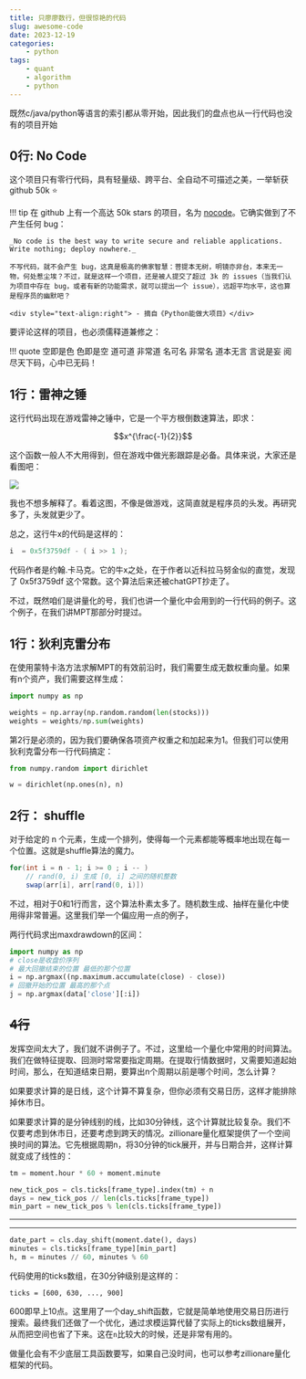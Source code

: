 ```yaml
---
title: 只廖廖数行，但很惊艳的代码
slug: awesome-code
date: 2023-12-19
categories:
    - python
tags:
    - quant
    - algorithm
    - python
---
```


既然c/java/python等语言的索引都从零开始，因此我们的盘点也从一行代码也没有的项目开始

## 0行: No Code

这个项目只有零行代码，具有轻量级、跨平台、全自动不可描述之美，一举斩获github 50k :star:

<!--more-->

!!! tip
    在 github 上有一个高达 50k stars 的项目，名为 [nocode](https://github.com/kelseyhightower/nocode)。它确实做到了不产生任何 bug：
    
    _No code is the best way to write secure and reliable applications. Write nothing; deploy nowhere._

    不写代码，就不会产生 bug，这真是极高的佛家智慧：菩提本无树，明镜亦非台，本来无一物，何处惹尘埃？不过，就是这样一个项目，还是被人提交了超过 3k 的 issues（当我们认为项目中存在 bug，或者有新的功能需求，就可以提出一个 issue），远超平均水平，这也算是程序员的幽默吧？

    <div style="text-align:right"> - 摘自《Python能做大项目》</div>

要评论这样的项目，也必须儒释道兼修之：

!!! quote
    空即是色 色即是空
    道可道 非常道 名可名 非常名
    道本无言 言说是妄
    阅尽天下码，心中已无码！


## 1行：雷神之锤

这行代码出现在游戏雷神之锤中，它是一个平方根倒数速算法，即求：

$$x^{\frac{-1}{2}}$$

这个函数一般人不大用得到，但在游戏中做光影跟踪是必备。具体来说，大家还是看图吧：

![](https://images.jieyu.ai/images/2023/12/quake-vector.png)

我也不想多解释了。看着这图，不像是做游戏，这简直就是程序员的头发。再研究多了，头发就更少了。

总之，这行牛x的代码是这样的：

```c
i  = 0x5f3759df - ( i >> 1 );
```

代码作者是约翰.卡马克。它的牛x之处，在于作者以近科拉马努金似的直觉，发现了 0x5f3759df 这个常数。这个算法后来还被chatGPT抄走了。


不过，既然咱们是讲量化的号，我们也讲一个量化中会用到的一行代码的例子。这个例子，在我们讲MPT那部分时提过。

## 1行：狄利克雷分布

在使用蒙特卡洛方法求解MPT的有效前沿时，我们需要生成无数权重向量。如果有n个资产，我们需要这样生成：

```python
import numpy as np

weights = np.array(np.random.random(len(stocks)))
weights = weights/np.sum(weights)  
```

第2行是必须的，因为我们要确保各项资产权重之和加起来为1。但我们可以使用狄利克雷分布一行代码搞定：

```python
from numpy.random import dirichlet

w = dirichlet(np.ones(n), n)
```

## 2行： shuffle

对于给定的 n 个元素，生成一个排列，使得每一个元素都能等概率地出现在每一个位置。这就是shuffle算法的魔力。

```java
for(int i = n - 1; i >= 0 ; i -- )
    // rand(0, i) 生成 [0, i] 之间的随机整数
    swap(arr[i], arr[rand(0, i)]) 
```

不过，相对于0和1行而言，这个算法朴素太多了。随机数生成、抽样在量化中使用得非常普遍。这里我们举一个偏应用一点的例子，


两行代码求出maxdrawdown的区间：

```python
import numpy as np
# close是收盘价序列
# 最大回撤结束的位置 最低的那个位置
i = np.argmax((np.maximum.accumulate(close) - close))
# 回撤开始的位置 最高的那个点
j = np.argmax(data['close'][:i])  
```

## ~~4行~~

发挥空间太大了，我们就不讲例子了。不过，这里给一个量化中常用的时间算法。我们在做特征提取、回测时常常要指定周期。在提取行情数据时，又需要知道起始时间，那么，在知道结束日期，要算出n个周期以前是哪个时间，怎么计算？

如果要求计算的是日线，这个计算不算复杂，但你必须有交易日历，这样才能排除掉休市日。

如果要求计算的是分钟线别的线，比如30分钟线，这个计算就比较复杂。我们不仅要考虑到休市日，还要考虑到跨天的情况。zillionare量化框架提供了一个空间换时间的算法。它先根据周期n，将30分钟的tick展开，并与日期合并，这样计算就变成了线性的：

```python
tm = moment.hour * 60 + moment.minute

new_tick_pos = cls.ticks[frame_type].index(tm) + n
days = new_tick_pos // len(cls.ticks[frame_type])
min_part = new_tick_pos % len(cls.ticks[frame_type])

```
---
---
```python
date_part = cls.day_shift(moment.date(), days)
minutes = cls.ticks[frame_type][min_part]
h, m = minutes // 60, minutes % 60

```

代码使用的ticks数组，在30分钟级别是这样的：

```
ticks = [600, 630, ..., 900]
```
600即早上10点。这里用了一个day_shift函数，它就是简单地使用交易日历进行搜索。最终我们还做了一个优化，通过求模运算代替了实际上的ticks数组展开，从而把空间也省了下来。这在`n`比较大的时候，还是非常有用的。

做量化会有不少底层工具函数要写，如果自己没时间，也可以参考zillionare量化框架的代码。





